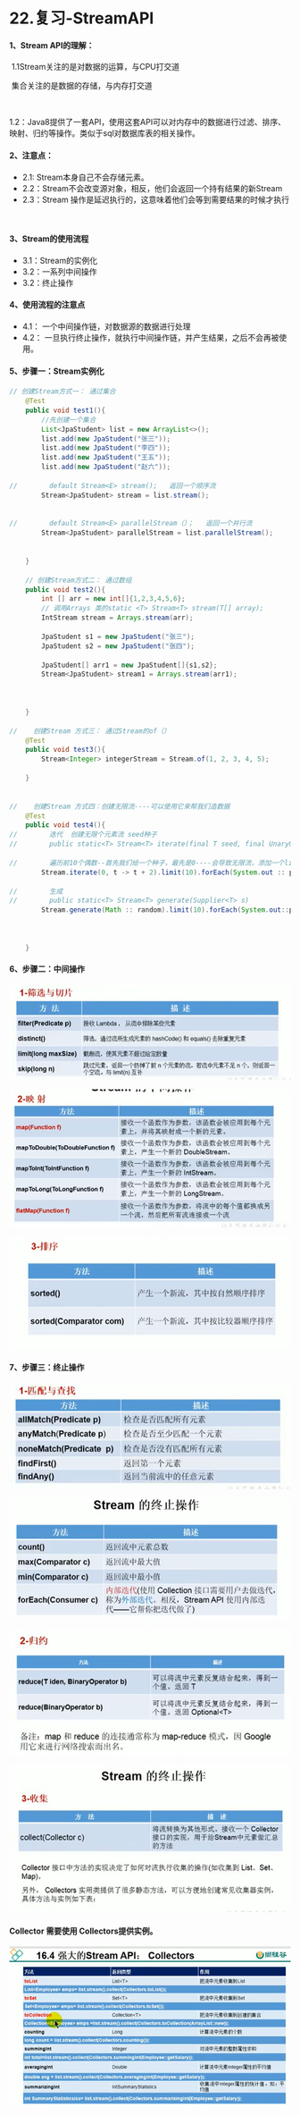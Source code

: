 # 22.复习-StreamAPI



#### 1、Stream API的理解：

​			1.1Stream关注的是对数据的运算，与CPU打交道

​			集合关注的是数据的存储，与内存打交道

​			

​			1.2：Java8提供了一套API，使用这套API可以对内存中的数据进行过滤、排序、映射、归约等操作。类似于sql对数据库表的相关操作。





#### 2、注意点：

- 2.1: Stream本身自己不会存储元素。
- 2.2：Stream不会改变源对象，相反，他们会返回一个持有结果的新Stream
- 2.3：Stream 操作是延迟执行的，这意味着他们会等到需要结果的时候才执行

​		



#### 3、Stream的使用流程

- 3.1：Stream的实例化
- 3.2：一系列中间操作
- 3.2：终止操作





#### 4、使用流程的注意点

- 4.1： 一个中间操作链，对数据源的数据进行处理
- 4.2： 一旦执行终止操作，就执行中间操作链，并产生结果，之后不会再被使用。







#### 5、步骤一：Stream实例化

```java
// 创建Stream方式一： 通过集合
    @Test
    public void test1(){
        //先创建一个集合
        List<JpaStudent> list = new ArrayList<>();
        list.add(new JpaStudent("张三"));
        list.add(new JpaStudent("李四"));
        list.add(new JpaStudent("王五"));
        list.add(new JpaStudent("赵六"));

//        default Stream<E> stream();   返回一个顺序流
        Stream<JpaStudent> stream = list.stream();


//        default Stream<E> parallelStream（）；   返回一个并行流
        Stream<JpaStudent> parallelStream = list.parallelStream();


    }

    // 创建Stream方式二： 通过数组
    public void test2(){
        int [] arr = new int[]{1,2,3,4,5,6};
        // 调用Arrays 类的static <T> Stream<T> stream(T[] array);          返回一个流
        IntStream stream = Arrays.stream(arr);

        JpaStudent s1 = new JpaStudent("张三");
        JpaStudent s2 = new JpaStudent("张四");

        JpaStudent[] arr1 = new JpaStudent[]{s1,s2};
        Stream<JpaStudent> stream1 = Arrays.stream(arr1);



    }

//    创建Stream 方式三： 通过Stream的of（）
    @Test
    public void test3(){
        Stream<Integer> integerStream = Stream.of(1, 2, 3, 4, 5);

    }


//    创建Stream 方式四：创建无限流----可以使用它来帮我们造数据
    @Test
    public void test4(){
//        迭代  创建无限个元素流 seed种子
//        public static<T> Stream<T> iterate(final T seed, final UnaryOperator<T> f)

//        遍历前10个偶数--首先我们给一个种子，最先是0----会导致无限流，添加一个limit限制一下取前10个
        Stream.iterate(0, t -> t + 2).limit(10).forEach(System.out :: println);

//        生成
//        public static<T> Stream<T> generate(Supplier<T> s)
        Stream.generate(Math :: random).limit(10).forEach(System.out::println);



    }
```







#### 6、步骤二：中间操作



![1635848423181](../../.vuepress/public/images/1635848423181.png)

![1635848449548](../../.vuepress/public/images/1635848449548.png)

![1635848469794](../../.vuepress/public/images/1635848469794.png)







#### 7、步骤三：终止操作

![1635848545205](../../.vuepress/public/images/1635848545205.png)



![1635848674282](../../.vuepress/public/images/1635848674282.png)



![1635848695386](../../.vuepress/public/images/1635848695386.png)





![1635848819182](../../.vuepress/public/images/1635848819182.png)







#### Collector 需要使用 Collectors提供实例。

![1635848914404](../../.vuepress/public/images/1635848914404.png)

































































